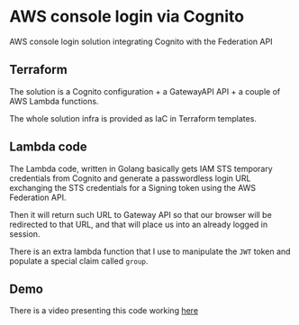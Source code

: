 # AWS console login via Cognito
AWS console login solution integrating Cognito with the Federation API

## Terraform

The solution is a Cognito configuration + a GatewayAPI API + a couple of AWS Lambda functions.

The whole solution infra is provided as IaC in Terraform templates.

## Lambda code

The Lambda code, written in Golang basically gets IAM STS temporary credentials from Cognito and generate
a passwordless login URL exchanging the STS credentials for a Signing token using the AWS Federation API.

Then it will return such URL to Gateway API so that our browser will be redirected to that URL, and that
will place us into an already logged in session.

There is an extra lambda function that I use to manipulate the `JWT` token and populate a special claim called `group`.

## Demo

There is a video presenting this code working [here](https://youtu.be/WsZdqm4QZ_o)
